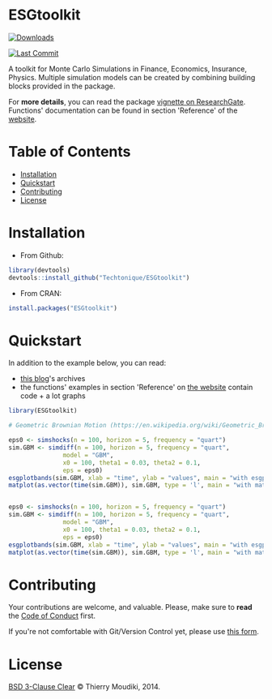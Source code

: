 ESGtoolkit
==========

[![Downloads](https://cranlogs.r-pkg.org/badges/ESGtoolkit)](https://cran.r-project.org/package=ESGtoolkit)

[![Last Commit](https://img.shields.io/github/last-commit/Techtonique/ESGtoolkit)](https://github.com/Techtonique/ESGtoolkit)


A toolkit for Monte Carlo Simulations in Finance, Economics, Insurance, Physics. Multiple simulation models can be created by combining building blocks provided in the package. 

For __more details__, you can read the package  [vignette on 
ResearchGate](https://www.researchgate.net/publication/338549100_ESGtoolkit_a_tool_for_stochastic_simulation_v020). Functions' documentation can be found in section 'Reference' of the [website](https://techtonique.github.io/ESGtoolkit/). 

# Table of Contents

- [Installation](#Installation)
- [Quickstart](#Quickstart)
- [Contributing](#Contributing)
- [License](#License)


# Installation

- From Github: 

```r
library(devtools)
devtools::install_github("Techtonique/ESGtoolkit")
```

- From CRAN: 

```r
install.packages("ESGtoolkit")
```

# Quickstart

In addition to the example below, you can read:
- [this blog](https://thierrymoudiki.wordpress.com/)'s archives 
- the functions' examples in section 'Reference' on [the website](https://techtonique.github.io/ESGtoolkit/)
contain code + a lot graphs


```r
library(ESGtoolkit)

# Geometric Brownian Motion (https://en.wikipedia.org/wiki/Geometric_Brownian_motion)

eps0 <- simshocks(n = 100, horizon = 5, frequency = "quart")
sim.GBM <- simdiff(n = 100, horizon = 5, frequency = "quart",   
               model = "GBM", 
               x0 = 100, theta1 = 0.03, theta2 = 0.1, 
               eps = eps0)
esgplotbands(sim.GBM, xlab = "time", ylab = "values", main = "with esgplotbands")                
matplot(as.vector(time(sim.GBM)), sim.GBM, type = 'l', main = "with matplot")


eps0 <- simshocks(n = 100, horizon = 5, frequency = "quart")
sim.GBM <- simdiff(n = 100, horizon = 5, frequency = "quart",   
               model = "GBM", 
               x0 = 100, theta1 = 0.03, theta2 = 0.1, 
               eps = eps0)                
esgplotbands(sim.GBM, xlab = "time", ylab = "values", main = "with esgplotbands")                
matplot(as.vector(time(sim.GBM)), sim.GBM, type = 'l', main = "with matplot")

```


# Contributing

Your contributions are welcome, and valuable. Please, make sure to __read__ the [Code of Conduct](CONTRIBUTING.md) first.

If you're not comfortable with Git/Version Control yet, please use [this form](https://forms.gle/oqvuDU4JQnnmgevx6).

# License

[BSD 3-Clause Clear](https://techtonique.github.io/ESGtoolkit/LICENSE-text.html) © Thierry Moudiki, 2014. 
